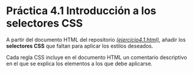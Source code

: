 # Práctica 4.1 Introducción a los selectores CSS

A partir del documento HTML del repositorio *[(ejercicio4.1.html)](https://github.com/javiertraseira/practica4-1-DI/blob/main/ejercicio4.1.html)*, añadir los **selectores CSS** que faltan para aplicar los estilos deseados. 

Cada regla CSS incluye en el documento HTML un comentario descriptivo en el que se explica los elementos a los que debe aplicarse.